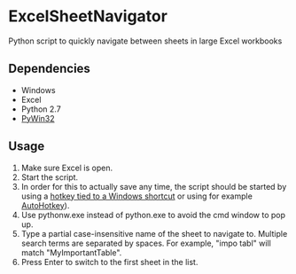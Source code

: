 # ExcelSheetNavigator
Python script to quickly navigate between sheets in large Excel workbooks

## Dependencies
- Windows
- Excel
- Python 2.7
- [PyWin32](http://sourceforge.net/projects/pywin32/)

## Usage
1. Make sure Excel is open.
2. Start the script.
  1. In order for this to actually save any time, the script should be started by using a [hotkey tied to a Windows shortcut](http://windows.microsoft.com/en-us/windows/create-keyboard-shortcuts-open-programs#1TC=windows-7) or using for example [AutoHotkey](http://www.autohotkey.com/)).
  2. Use pythonw.exe instead of python.exe to avoid the cmd window to pop up.
3. Type a partial case-insensitive name of the sheet to navigate to. Multiple search terms are separated by spaces. For example, "impo tabl" will match "MyImportantTable".
4. Press Enter to switch to the first sheet in the list.
